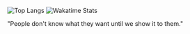 
![Top Langs](https://github-readme-stats.vercel.app/api/top-langs/?username=hpsouza1&layout=compact)
![Wakatime Stats](https://wakatime.com/share/@hpsouza1/gráfico-id.png)


"People don't know what they want until we show it to them."

